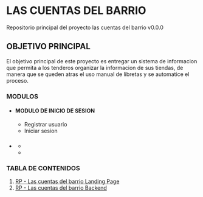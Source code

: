 # LAS CUENTAS DEL BARRIO

Repositorio principal del proyecto las cuentas del barrio v0.0.0

## OBJETIVO PRINCIPAL

El objetivo principal de este proyecto es entregar un sistema de informacion que permita a los tenderos organizar la informacion de sus tiendas, de manera que se queden atras el uso manual de libretas y se automatice el proceso.

### MODULOS
- #### MODULO DE INICIO DE SESION
    - Registrar usuario
    - Iniciar sesion
- ### 
    -
    -

### TABLA DE CONTENIDOS
1. [ RP - Las cuentas del barrio Landing Page](https://github.com/acparra/LCDB_landing_page)
2. [ RP - Las cuentas del barrio Backend](https://github.com/acparra/LCDB_backend)